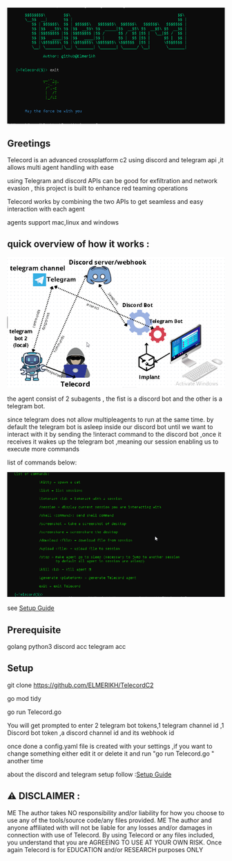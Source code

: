 ![alt text](<images/2024-04-04 11_10_48-C__Windows_System32_cmd.exe.png>)

Greetings 
-------------------

Telecord is an advanced crossplatform c2 using discord and telegram api ,it allows multi agent handling with ease

using Telegram and discord APIs can be good for exfiltration and network evasion , this project is built to enhance red teaming operations 

Telecord works by combining the two APIs to get seamless and easy interaction with each agent 

agents support mac,linux and windows

quick overview of how it works :
-------
![alt text](<images/2024-04-04 17_01_58-Telecord - Tableau blanc en ligne.png>)

the agent consist of 2 subagents , the fist is a discord bot and the other is a telegram bot.

since telegram does not allow multipleagents to run at the same time. by default the telegram bot is asleep inside our discord bot until we want to interact with it by sending the !interact command to the discord bot ,once it receives it wakes up the telegram bot ,meaning our session enabling us to execute more commands 

list of commands below:

![alt text](<images/2024-04-05 04_58_22-telecord.go - telegramc2 - Visual Studio Code.png>)

see [Setup Guide](docs/USECASE.md)


Prerequisite
-------
golang
python3
discord acc
telegram acc 

Setup
----------

git clone https://github.com/ELMERIKH/TelecordC2

go mod tidy

go run Telecord.go 

You will get prompted to enter 2 telegram bot tokens,1 telegram channel id ,1 Discord bot token ,a discord channel id and its webhook id

once done a config.yaml file is created with your settings ,if you want to change something either edit it or delete it and run "go run Telecord.go " another time 

about the discord and telegram setup follow :[Setup Guide](docs/SETUP.md)



⚠️ DISCLAIMER :
----------------------
ME The author takes NO responsibility and/or liability for how you choose to use any of the tools/source code/any files provided. ME The author and anyone affiliated with will not be liable for any losses and/or damages in connection with use of Telecord. By using Telecord or any files included, you understand that you are AGREEING TO USE AT YOUR OWN RISK. Once again Telecord is for EDUCATION and/or RESEARCH purposes ONLY


